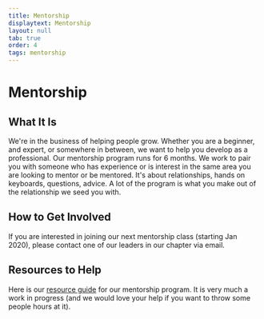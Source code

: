 ```yaml
---
title: Mentorship
displaytext: Mentorship
layout: null
tab: true
order: 4
tags: mentorship
---
```


# Mentorship

## What It Is

We're in the business of helping people grow. Whether you are a beginner, and expert, or somewhere in between, we want to help you develop as a professional. Our mentorship program runs for 6 months. We work to pair you with someone who has experience or is interest in the same area you are looking to mentor or be mentored. It's about relationships, hands on keyboards, questions, advice. A lot of the program is what you make out of the relationship we seed you with. 

## How to Get Involved

If you are interested in joining our next mentorship class (starting Jan 2020), please contact one of our leaders in our chapter via email.

## Resources to Help

Here is our [resource guide](https://owasp-pdx.gitbook.io/owasp-pdx-mentorship-resources/) for our mentorship program. It is very much a work in progress (and we would love your help if you want to throw some people hours at it).

